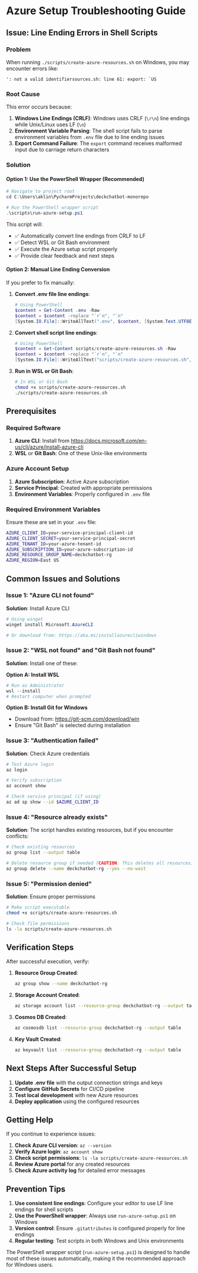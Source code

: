 # Azure Setup Troubleshooting Guide

## Issue: Line Ending Errors in Shell Scripts

### Problem
When running `./scripts/create-azure-resources.sh` on Windows, you may encounter errors like:
```
': not a valid identifiersources.sh: line 61: export: `US
```

### Root Cause
This error occurs because:
1. **Windows Line Endings (CRLF)**: Windows uses CRLF (`\r\n`) line endings while Unix/Linux uses LF (`\n`)
2. **Environment Variable Parsing**: The shell script fails to parse environment variables from `.env` file due to line ending issues
3. **Export Command Failure**: The `export` command receives malformed input due to carriage return characters

### Solution

#### Option 1: Use the PowerShell Wrapper (Recommended)
```powershell
# Navigate to project root
cd C:\Users\aklin\PycharmProjects\deckchatbot-monorepo

# Run the PowerShell wrapper script
.\scripts\run-azure-setup.ps1
```

This script will:
- ✅ Automatically convert line endings from CRLF to LF
- ✅ Detect WSL or Git Bash environment
- ✅ Execute the Azure setup script properly
- ✅ Provide clear feedback and next steps

#### Option 2: Manual Line Ending Conversion
If you prefer to fix manually:

1. **Convert .env file line endings**:
   ```powershell
   # Using PowerShell
   $content = Get-Content .env -Raw
   $content = $content -replace "`r`n", "`n"
   [System.IO.File]::WriteAllText(".env", $content, [System.Text.UTF8Encoding]::new($false))
   ```

2. **Convert shell script line endings**:
   ```powershell
   # Using PowerShell
   $content = Get-Content scripts/create-azure-resources.sh -Raw
   $content = $content -replace "`r`n", "`n"
   [System.IO.File]::WriteAllText("scripts/create-azure-resources.sh", $content, [System.Text.UTF8Encoding]::new($false))
   ```

3. **Run in WSL or Git Bash**:
   ```bash
   # In WSL or Git Bash
   chmod +x scripts/create-azure-resources.sh
   ./scripts/create-azure-resources.sh
   ```

## Prerequisites

### Required Software
1. **Azure CLI**: Install from https://docs.microsoft.com/en-us/cli/azure/install-azure-cli
2. **WSL** or **Git Bash**: One of these Unix-like environments

### Azure Account Setup
1. **Azure Subscription**: Active Azure subscription
2. **Service Principal**: Created with appropriate permissions
3. **Environment Variables**: Properly configured in `.env` file

### Required Environment Variables
Ensure these are set in your `.env` file:
```bash
AZURE_CLIENT_ID=your-service-principal-client-id
AZURE_CLIENT_SECRET=your-service-principal-secret
AZURE_TENANT_ID=your-azure-tenant-id
AZURE_SUBSCRIPTION_ID=your-azure-subscription-id
AZURE_RESOURCE_GROUP_NAME=deckchatbot-rg
AZURE_REGION=East US
```

## Common Issues and Solutions

### Issue 1: "Azure CLI not found"
**Solution**: Install Azure CLI
```powershell
# Using winget
winget install Microsoft.AzureCLI

# Or download from: https://aka.ms/installazurecliwindows
```

### Issue 2: "WSL not found" and "Git Bash not found"
**Solution**: Install one of these:

**Option A: Install WSL**
```powershell
# Run as Administrator
wsl --install
# Restart computer when prompted
```

**Option B: Install Git for Windows**
- Download from: https://git-scm.com/download/win
- Ensure "Git Bash" is selected during installation

### Issue 3: "Authentication failed"
**Solution**: Check Azure credentials
```bash
# Test Azure login
az login

# Verify subscription
az account show

# Check service principal (if using)
az ad sp show --id $AZURE_CLIENT_ID
```

### Issue 4: "Resource already exists"
**Solution**: The script handles existing resources, but if you encounter conflicts:
```bash
# Check existing resources
az group list --output table

# Delete resource group if needed (CAUTION: This deletes all resources)
az group delete --name deckchatbot-rg --yes --no-wait
```

### Issue 5: "Permission denied"
**Solution**: Ensure proper permissions
```bash
# Make script executable
chmod +x scripts/create-azure-resources.sh

# Check file permissions
ls -la scripts/create-azure-resources.sh
```

## Verification Steps

After successful execution, verify:

1. **Resource Group Created**:
   ```bash
   az group show --name deckchatbot-rg
   ```

2. **Storage Account Created**:
   ```bash
   az storage account list --resource-group deckchatbot-rg --output table
   ```

3. **Cosmos DB Created**:
   ```bash
   az cosmosdb list --resource-group deckchatbot-rg --output table
   ```

4. **Key Vault Created**:
   ```bash
   az keyvault list --resource-group deckchatbot-rg --output table
   ```

## Next Steps After Successful Setup

1. **Update .env file** with the output connection strings and keys
2. **Configure GitHub Secrets** for CI/CD pipeline
3. **Test local development** with new Azure resources
4. **Deploy application** using the configured resources

## Getting Help

If you continue to experience issues:

1. **Check Azure CLI version**: `az --version`
2. **Verify Azure login**: `az account show`
3. **Check script permissions**: `ls -la scripts/create-azure-resources.sh`
4. **Review Azure portal** for any created resources
5. **Check Azure activity log** for detailed error messages

## Prevention Tips

1. **Use consistent line endings**: Configure your editor to use LF line endings for shell scripts
2. **Use the PowerShell wrapper**: Always use `run-azure-setup.ps1` on Windows
3. **Version control**: Ensure `.gitattributes` is configured properly for line endings
4. **Regular testing**: Test scripts in both Windows and Unix environments

The PowerShell wrapper script (`run-azure-setup.ps1`) is designed to handle most of these issues automatically, making it the recommended approach for Windows users.
